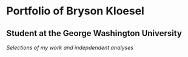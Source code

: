 # Portfolio of Bryson Kloesel #
## Student at the George Washington University ##
*Selections of my work and indepdendent analyses*
